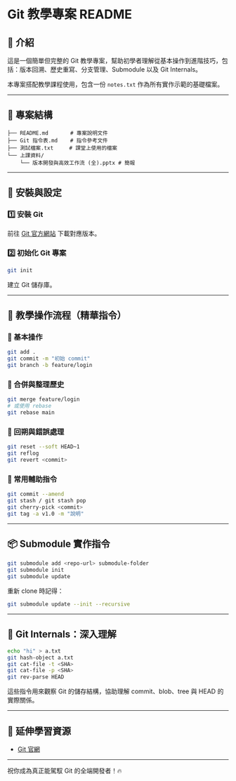 # Git 教學專案 README

## 📌 介紹
這是一個簡單但完整的 Git 教學專案，幫助初學者理解從基本操作到進階技巧，包括：版本回溯、歷史重寫、分支管理、Submodule 以及 Git Internals。

本專案搭配教學課程使用，包含一份 `notes.txt` 作為所有實作示範的基礎檔案。

---

## 📂 專案結構
```
├── README.md       # 專案說明文件
├── Git 指令表.md    # 指令參考文件
├── 測試檔案.txt     # 課堂上使用的檔案
└── 上課資料/        
    └── 版本開發與高效工作流 (全).pptx # 簡報
```

---

## 🔧 安裝與設定
### 1️⃣ 安裝 Git
前往 [Git 官方網站](https://git-scm.com/) 下載對應版本。

### 2️⃣ 初始化 Git 專案
```sh
git init
```
建立 Git 儲存庫。

---

## 🚀 教學操作流程（精華指令）

### 🔹 基本操作
```sh
git add .
git commit -m "初始 commit"
git branch -b feature/login
```

### 🔹 合併與整理歷史
```sh
git merge feature/login
# 或使用 rebase
git rebase main
```

### 🔹 回朔與錯誤處理
```sh
git reset --soft HEAD~1
git reflog
git revert <commit>
```

### 🔹 常用輔助指令
```sh
git commit --amend
git stash / git stash pop
git cherry-pick <commit>
git tag -a v1.0 -m "說明"
```

---

## 📦 Submodule 實作指令
```sh
git submodule add <repo-url> submodule-folder
git submodule init
git submodule update
```
重新 clone 時記得：
```sh
git submodule update --init --recursive
```

---

## 🧠 Git Internals：深入理解
```sh
echo "hi" > a.txt
git hash-object a.txt
git cat-file -t <SHA>
git cat-file -p <SHA>
git rev-parse HEAD
```
這些指令用來觀察 Git 的儲存結構，協助理解 commit、blob、tree 與 HEAD 的實際關係。

---

## 📖 延伸學習資源
- [Git 官網](https://git-scm.com/)

---

祝你成為真正能駕馭 Git 的全端開發者！🔥

